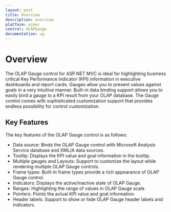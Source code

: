 ```yaml
---
layout: post
title: Overview
description: overview
platform: ejmvc
control: OLAPGauge
documentation: ug
---
```


# Overview

The OLAP Gauge control for ASP.NET MVC is ideal for highlighting business critical Key Performance Indicator (KPI) information in executive dashboards and report cards. Gauges allow you to present values against goals in a very intuitive manner. Built-in data binding support allows you to easily bind a gauge to a KPI result from your OLAP database. The Gauge control comes with sophisticated customization support that provides endless possibility for control customization. 

## Key Features

The key features of the OLAP Gauge control is as follows:

* Data source: Binds the OLAP Gauge control with Microsoft Analysis Service database and XML/A data sources.
* Tooltip: Displays the KPI value and goal information in the tooltip.
* Multiple gauges and Layouts: Support to customize the layout while rendering multiple OLAP Gauge controls.
* Frame types: Built-in frame types provide a rich appearance of OLAP Gauge control.
* Indicators: Displays the active/inactive state of OLAP Gauge.
* Ranges: Highlighting the range of values in OLAP Gauge scale.
* Pointers:  Points the actual KPI value and goal information.
* Header labels: Support to show or hide OLAP Gauge header labels and indicators.

